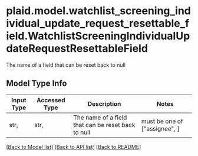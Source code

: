 # plaid.model.watchlist_screening_individual_update_request_resettable_field.WatchlistScreeningIndividualUpdateRequestResettableField

The name of a field that can be reset back to null

## Model Type Info
Input Type | Accessed Type | Description | Notes
------------ | ------------- | ------------- | -------------
str,  | str,  | The name of a field that can be reset back to null | must be one of ["assignee", ] 

[[Back to Model list]](../../README.md#documentation-for-models) [[Back to API list]](../../README.md#documentation-for-api-endpoints) [[Back to README]](../../README.md)

